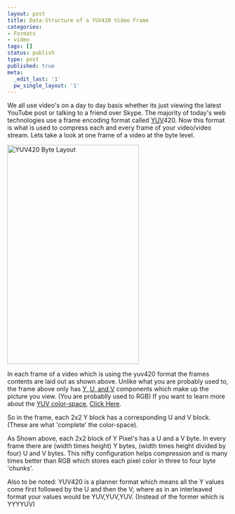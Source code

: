 ```yaml
---
layout: post
title: Data-Structure of a YUV420 Video Frame
categories:
- Formats
- video
tags: []
status: publish
type: post
published: true
meta:
  _edit_last: '1'
  pw_single_layout: '1'
---
```

We all use video's on a day to day basis whether its just viewing the latest YouTube post or talking to a friend over Skype. The majority of today's web technologies use a frame encoding format called <a target="_blank" href="http://en.wikipedia.org/wiki/YUV">YUV</a>420. Now this format is what is used to compress each and every frame of your video/video stream. Lets take a look at one frame of a video at the byte level.

<img  width="300" height="500"  src="{{ site.url }}/assets/images/yuv420pByteLayoutPixelMapping.png" alt="YUV420 Byte Layout" /> 

In each frame of a video which is using the yuv420 format the frames contents are laid out as shown above. Unlike what you are probably used to, the frame above only has <a target="_blank" href="http://www.fourcc.org/yuv.php">Y, U, and V</a> components which make up the picture you view. (You are probablly used to RGB) If you want to learn more about the <a target="_blank" href="http://msdn.microsoft.com/en-us/library/bb530104%28v=vs.85%29.aspx">YUV color-space</a>, <a target="_blank" href="http://softpixel.com/~cwright/programming/colorspace/yuv/">Click Here</a>.

So in the frame, each 2x2 Y block has a corresponding U and V block. (These are what 'complete' the color-space).

As Shown above, each 2x2 block of Y Pixel's has a U and a V byte. In every frame there are (width times height) Y bytes, (width times height divided by four) U and V bytes. This nifty configuration helps compression and is many times better than RGB which stores each pixel color in three to four byte 'chunks'.

Also to be noted: YUV420 is a planner format which means all the Y values come first followed by the U and then the V; where as in an interleaved format your values would be YUV,YUV,YUV. (Instead of the former which is YYYYUV) 
